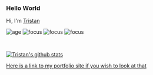 ### Hello World
Hi, I'm [Tristan](https://github.com/StnsGeneral)

![age](https://img.shields.io/badge/age-32-blue)
![focus](https://img.shields.io/badge/focus-frontend-brightgreen)
![focus](https://img.shields.io/badge/focus-backend-brightgreen)
![focus](https://img.shields.io/badge/focus-fullstack-brightgreen)

<br />

[![Tristan's github stats](https://github-readme-stats.vercel.app/api?username=StnsGeneral&show_icons=true&theme=panda)](https://github.com/StnsGeneral)


[Here is a link to my portfolio site if you wish to look at that](http://tristan-miller.herokuapp.com/)
